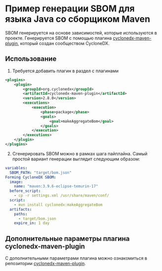 # Пример генерации SBOM для языка Java со сборщиком Maven

SBOM генерируется на основе зависимостей, которые используются в проекте. Генерируется SBOM с помощью плагина [cyclonedx-maven-plugin](https://github.com/CycloneDX/cyclonedx-maven-plugin), который создан сообществом CycloneDX.

## Использование

1. Требуется добавить плагин в раздел с плагинами

```xml
<plugins>
    <plugin>
        <groupId>org.cyclonedx</groupId>
        <artifactId>cyclonedx-maven-plugin</artifactId>
        <version>2.8.0</version>
        <executions>
            <execution>
                <phase>package</phase>
                <goals>
                    <goal>makeAggregateBom</goal>
                </goals>
            </execution>
        </executions>
    </plugin>
</plugins>
```

2. Сгенерировать SBOM можно в рамках шага пайплайна. Самый простой вариант генерации выглядит следующим образом:

```yaml
variables:
  SBOM_PATH: "target/bom.json"
Forming CycloneDX SBOM:
  image:
    name: "maven:3.9.6-eclipse-temurin-17"
  before_script:
    - cp -r settings.xml /usr/share/maven/conf/
  script:
    - mvn install cyclonedx:makeAggregateBom
  artifacts:
    paths:
      - target/bom.json
    expire_in: 1 day
```

## Дополнительные параметры плагина cyclonedx-maven-plugin

С дополнительными параметрами плагина можно ознакомиться в репозитории [cyclonedx-maven-plugin](https://github.com/CycloneDX/cyclonedx-maven-plugin).
